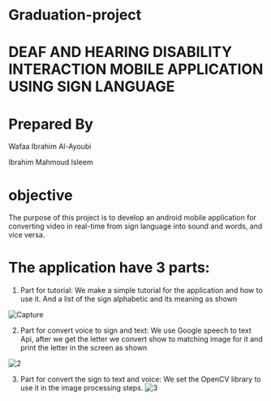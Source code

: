 # Graduation-project
# DEAF AND HEARING DISABILITY INTERACTION MOBILE APPLICATION USING SIGN LANGUAGE
# Prepared By
Wafaa Ibrahim Al-Ayoubi 

Ibrahim Mahmoud Isleem 

# objective
The purpose of this project is to develop an android mobile application for converting video in real-time from sign language into sound and words, and vice versa.

# The application have 3 parts:
1. Part for tutorial: We make a simple tutorial for the application and how to use it. And a list of the sign alphabetic and its meaning as shown

![Capture](https://user-images.githubusercontent.com/42187285/106790226-eb429b00-665b-11eb-9c71-4f302b3de298.PNG)

2. Part for convert voice to sign and text: We use Google speech to text Api, after we get the letter we convert show to matching image for it and print the letter in the screen as shown

![2](https://user-images.githubusercontent.com/42187285/106790324-1200d180-665c-11eb-8a6c-4005ef39fb19.PNG)

3. Part for convert the sign to text and voice: We set the OpenCV library to use it in the image processing steps.
![3](https://user-images.githubusercontent.com/42187285/106790461-45dbf700-665c-11eb-93d7-a34111b37c4d.PNG)

